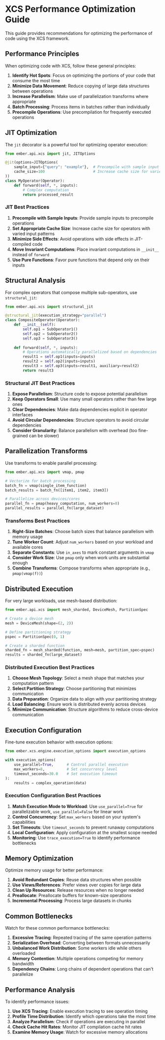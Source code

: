 # XCS Performance Optimization Guide

This guide provides recommendations for optimizing the performance of code using the XCS framework.

## Performance Principles

When optimizing code with XCS, follow these general principles:

1. **Identify Hot Spots**: Focus on optimizing the portions of your code that consume the most time
2. **Minimize Data Movement**: Reduce copying of large data structures between operations
3. **Increase Parallelism**: Make use of parallelization transforms where appropriate
4. **Batch Processing**: Process items in batches rather than individually
5. **Precompile Operations**: Use precompilation for frequently executed operations

## JIT Optimization

The `jit` decorator is a powerful tool for optimizing operator execution:

```python
from ember.api.xcs import jit, JITOptions

@jit(options=JITOptions(
    sample_input={"query": "example"},  # Precompile with sample input
    cache_size=100                      # Increase cache size for varied inputs
))
class MyOperator(Operator):
    def forward(self, *, inputs):
        # Complex computation
        return processed_result
```

### JIT Best Practices

1. **Precompile with Sample Inputs**: Provide sample inputs to precompile operations
2. **Set Appropriate Cache Size**: Increase cache size for operators with varied input patterns
3. **Minimize Side Effects**: Avoid operations with side effects in JIT-compiled code
4. **Move Invariant Computations**: Place invariant computations in `__init__` instead of `forward`
5. **Use Pure Functions**: Favor pure functions that depend only on their inputs

## Structural Analysis

For complex operators that compose multiple sub-operators, use `structural_jit`:

```python
from ember.api.xcs import structural_jit

@structural_jit(execution_strategy="parallel")
class CompositeOperator(Operator):
    def __init__(self):
        self.op1 = SubOperator1()
        self.op2 = SubOperator2()
        self.op3 = SubOperator3()
        
    def forward(self, *, inputs):
        # Operations automatically parallelized based on dependencies
        result1 = self.op1(inputs=inputs)
        result2 = self.op2(inputs=inputs)
        result3 = self.op3(inputs=result1, auxiliary=result2)
        return result3
```

### Structural JIT Best Practices

1. **Expose Parallelism**: Structure code to expose potential parallelism
2. **Keep Operators Small**: Use many small operators rather than few large ones
3. **Clear Dependencies**: Make data dependencies explicit in operator interfaces
4. **Avoid Circular Dependencies**: Structure operators to avoid circular dependencies
5. **Consider Granularity**: Balance parallelism with overhead (too fine-grained can be slower)

## Parallelization Transforms

Use transforms to enable parallel processing:

```python
from ember.api.xcs import vmap, pmap

# Vectorize for batch processing
batch_fn = vmap(single_item_function)
batch_results = batch_fn([item1, item2, item3])

# Parallelize across devices/cores
parallel_fn = pmap(heavy_computation, num_workers=8)
parallel_results = parallel_fn(large_dataset)
```

### Transforms Best Practices

1. **Right-Size Batches**: Choose batch sizes that balance parallelism with memory usage
2. **Tune Worker Count**: Adjust `num_workers` based on your workload and available cores
3. **Separate Constants**: Use `in_axes` to mark constant arguments in `vmap`
4. **Consider Work Size**: Use `pmap` only when work units are substantial enough
5. **Combine Transforms**: Compose transforms when appropriate (e.g., `pmap(vmap(f))`)

## Distributed Execution

For very large workloads, use mesh-based distribution:

```python
from ember.api.xcs import mesh_sharded, DeviceMesh, PartitionSpec

# Create a device mesh
mesh = DeviceMesh(shape=(2, 2))

# Define partitioning strategy
pspec = PartitionSpec(0, 1)

# Create a sharded function
sharded_fn = mesh_sharded(function, mesh=mesh, partition_spec=pspec)
results = sharded_fn(large_dataset)
```

### Distributed Execution Best Practices

1. **Choose Mesh Topology**: Select a mesh shape that matches your computation pattern
2. **Select Partition Strategy**: Choose partitioning that minimizes communication
3. **Data Preparation**: Organize data to align with your partitioning strategy
4. **Load Balancing**: Ensure work is distributed evenly across devices
5. **Minimize Communication**: Structure algorithms to reduce cross-device communication

## Execution Configuration

Fine-tune execution behavior with execution options:

```python
from ember.xcs.engine.execution_options import execution_options

with execution_options(
    use_parallel=True,      # Control parallel execution
    max_workers=8,          # Set concurrency level
    timeout_seconds=30.0    # Set execution timeout
):
    results = complex_operation(data)
```

### Execution Configuration Best Practices

1. **Match Execution Mode to Workload**: Use `use_parallel=True` for parallelizable work, `use_parallel=False` for linear work
2. **Control Concurrency**: Set `max_workers` based on your system's capabilities
3. **Set Timeouts**: Use `timeout_seconds` to prevent runaway computations
4. **Local Configuration**: Apply configuration at the smallest scope needed
5. **Monitoring**: Use `trace_execution=True` to identify performance bottlenecks

## Memory Optimization

Optimize memory usage for better performance:

1. **Avoid Redundant Copies**: Reuse data structures when possible
2. **Use Views/References**: Prefer views over copies for large data
3. **Clean Up Resources**: Release resources when no longer needed
4. **Preallocate**: Preallocate buffers for known-size operations
5. **Incremental Processing**: Process large datasets in chunks

## Common Bottlenecks

Watch for these common performance bottlenecks:

1. **Excessive Tracing**: Repeated tracing of the same operation patterns
2. **Serialization Overhead**: Converting between formats unnecessarily
3. **Unbalanced Work Distribution**: Some workers idle while others overloaded
4. **Memory Contention**: Multiple operations competing for memory bandwidth
5. **Dependency Chains**: Long chains of dependent operations that can't parallelize

## Performance Analysis

To identify performance issues:

1. **Use XCS Tracing**: Enable execution tracing to see operation timing
2. **Profile Time Distribution**: Identify which operations take the most time
3. **Analyze Parallelism**: Check if operations are executing in parallel
4. **Check Cache Hit Rates**: Monitor JIT compilation cache hit rates
5. **Examine Memory Usage**: Watch for excessive memory allocations